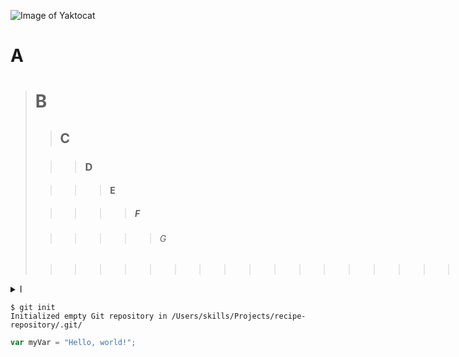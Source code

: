 ![Image of Yaktocat](https://octodex.github.com/images/yaktocat.png)
# A
> <h1>B</h1>
>
>> <h2>C</h2>
>
>>> <h3>D</h3>
>
>>>> <h4>E</h4>
>
>>>>> <h5>F</h5>
>
>>>>>> <h6>G</h6>
>
>>>>>>>>>>>>>>>>>>>>>>>>>>>>>>>>>>>>>>>>>>>>>>>>>>>>>>>>>> H
<details><summary>I</summary><img title="Another Image of Yaktocat" alt="Another Image of Yaktocat" src="https://octodex.github.com/images/yaktocat.png"></details>

```
$ git init
Initialized empty Git repository in /Users/skills/Projects/recipe-repository/.git/
```
``` javascript
var myVar = "Hello, world!";
```
